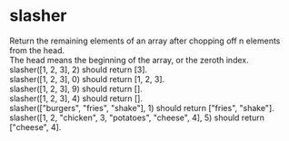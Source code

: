 # slasher
Return the remaining elements of an array after chopping off n elements from the head.<br />
The head means the beginning of the array, or the zeroth index.<br />
slasher([1, 2, 3], 2) should return [3].<br />
slasher([1, 2, 3], 0) should return [1, 2, 3].<br />
slasher([1, 2, 3], 9) should return [].<br />
slasher([1, 2, 3], 4) should return [].<br />
slasher(["burgers", "fries", "shake"], 1) should return ["fries", "shake"].<br />
slasher([1, 2, "chicken", 3, "potatoes", "cheese", 4], 5) should return ["cheese", 4].<br />
